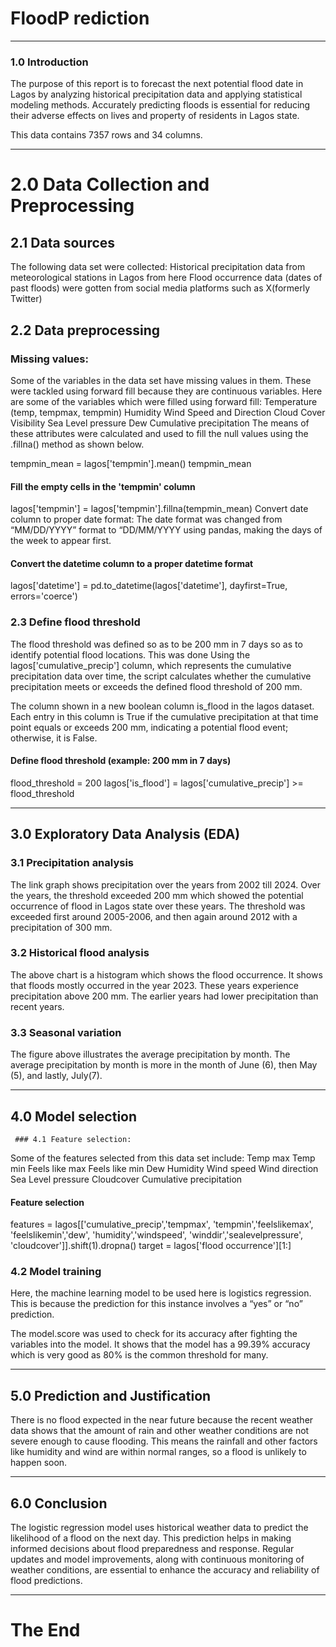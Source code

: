 # FloodP rediction

---
### 1.0 Introduction

The purpose of this report is to forecast the next potential flood date in Lagos by analyzing historical precipitation data and applying statistical modeling methods. Accurately predicting floods is essential for reducing their adverse effects on lives and property of residents in Lagos state.

This data contains 7357 rows and  34 columns.

---
# 2.0 Data Collection and Preprocessing
## 2.1 Data sources
The following data set were collected:
Historical precipitation data from meteorological stations in Lagos from here
Flood occurrence data (dates of past floods) were gotten from social media platforms such as X(formerly Twitter)

## 2.2 Data preprocessing
### Missing values: 
Some of the variables in the data set have missing values in them. These were tackled using forward fill because they are continuous variables. Here are some of the variables which were filled using forward fill:
Temperature (temp, tempmax, tempmin)
Humidity
Wind Speed and Direction
Cloud Cover
Visibility
Sea Level pressure
Dew 
Cumulative precipitation
 The means of these attributes were calculated and used to fill the null values using the .fillna() method as shown below.

tempmin_mean = lagos['tempmin'].mean()
tempmin_mean
#### Fill the empty cells in the 'tempmin' column
lagos['tempmin'] = lagos['tempmin'].fillna(tempmin_mean)
Convert date column to proper date format: The date format was changed from “MM/DD/YYYY” format to “DD/MM/YYYY using pandas, making the days of the week to appear first.
#### Convert the datetime column to a proper datetime format
lagos['datetime'] = pd.to_datetime(lagos['datetime'], dayfirst=True, errors='coerce')

  ### 2.3 Define flood threshold
The flood threshold was defined so as to be 200 mm in 7 days so as to identify potential flood locations.
This was done Using the lagos['cumulative_precip'] column, which represents the cumulative precipitation data over time, the script calculates whether the cumulative precipitation meets or exceeds the defined flood threshold of 200 mm.

The column shown in a new boolean column is_flood in the lagos dataset. Each entry in this column is True if the cumulative precipitation at that time point equals or exceeds 200 mm, indicating a potential flood event; otherwise, it is False.

#### Define flood threshold (example: 200 mm in 7 days)
flood_threshold = 200
lagos['is_flood'] = lagos['cumulative_precip'] >= flood_threshold


---
## 3.0  Exploratory Data Analysis (EDA)
  ### 3.1 Precipitation analysis
  
The link graph shows precipitation over the years from 2002 till 2024. Over the years, the threshold exceeded 200 mm which showed the potential occurrence of flood in Lagos state over these years. The threshold was exceeded first around 2005-2006, and then again around 2012 with a precipitation of 300 mm. 

  ### 3.2 Historical flood analysis

The above chart is a histogram which shows the flood occurrence. It shows that floods mostly occurred in the year 2023. These years experience precipitation above 200 mm. The earlier years had lower precipitation than recent years.

  ### 3.3 Seasonal variation

The figure above illustrates the average precipitation by month. The average precipitation by month is more in the month of June (6), then May (5), and lastly, July(7). 

---
## 4.0  Model selection

	 ### 4.1 Feature selection:
Some of the features selected from this data set include: 
Temp max
Temp min
Feels like max
Feels like min
Dew
Humidity
Wind speed
Wind direction
Sea Level pressure
Cloudcover
Cumulative precipitation

#### Feature selection
features = lagos[['cumulative_precip','tempmax', 'tempmin','feelslikemax',
       'feelslikemin','dew', 'humidity','windspeed', 'winddir','sealevelpressure', 'cloudcover']].shift(1).dropna()
target = lagos['flood occurrence'][1:]
	
### 4.2 Model training

Here, the machine learning model to be used here is logistics regression. This is because the prediction for this instance involves a “yes” or “no” prediction. 

The model.score was used to check for its accuracy after fighting the variables into the model. It shows that the model has a 99.39% accuracy which is very good as 80% is the common threshold for many.

---
## 5.0 Prediction and Justification

There is no flood expected in the near future because the recent weather data shows that the amount of rain and other weather conditions are not severe enough to cause flooding. This means the rainfall and other factors like humidity and wind are within normal ranges, so a flood is unlikely to happen soon.

--- 
## 6.0 Conclusion
The logistic regression model uses historical weather data to predict the likelihood of a flood on the next day. This prediction helps in making informed decisions about flood preparedness and response. Regular updates and model improvements, along with continuous monitoring of weather conditions, are essential to enhance the accuracy and reliability of flood predictions.

---
# The End





